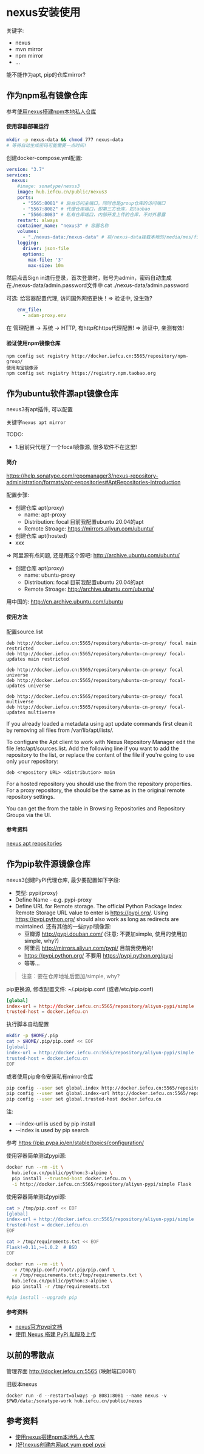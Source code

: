 # nexus安装使用

关键字:
* nexus
* mvn mirror
* npm mirror
* ...

能不能作为apt, pip的仓库mirror?

## 作为npm私有镜像仓库 

参考[使用nexus搭建npm本地私人仓库](https://juejin.cn/post/6911642325559017480)

#### 使用容器部署运行

```bash
mkdir -p nexus-data && chmod 777 nexus-data
# 等待自动生成密码可能需要一点时间!
```

创建docker-compose.yml配置:
```yaml
version: "3.7"
services:
  nexus:
    #image: sonatype/nexus3
    image: hub.iefcu.cn/public/nexus3
    ports:
      - "5565:8081" # 后台访问主端口，同时也是group仓库的访问端口
      - "5567:8082" # 代理仓库端口，即第三方仓库，如taobao
      - "5566:8083" # 私有仓库端口，内部开发上传的仓库，不对外暴露
    restart: always
    container_name: "nexus3" # 容器名称
    volumes:
      - "./nexus-data:/nexus-data" # 将/nexus-data挂载本地的/media/mes/file2/nexus3
    logging:
      driver: json-file
      options:
        max-file: '3'
        max-size: 10m
```

然后点击Sign in进行登录，首次登录时，账号为admin，密码自动生成在./nexus-data/admin.password文件中
cat ./nexus-data/admin.password

可选: 给容器配置代理, 访问国外网络更快！=> 验证中, 没生效?
```yaml
    env_file:
      - adam-proxy.env
```

在 管理配置 -> 系统 -> HTTP, 有http和https代理配置! => 验证中, 亲测有效!

#### 验证使用npm镜像仓库

```
npm config set registry http://docker.iefcu.cn:5565/repository/npm-group/
使用淘宝镜像源
npm config set registry https://registry.npm.taobao.org
```

## 作为ubuntu软件源apt镜像仓库

nexus3有apt插件, 可以配置

关键字`nexus apt mirror`

TODO:
* 1.目前只代理了一个focal镜像源, 很多软件不在这里!

#### 简介

https://help.sonatype.com/repomanager3/nexus-repository-administration/formats/apt-repositories#AptRepositories-Introduction

配置步骤:
* 创建仓库 apt(proxy)
  * name: apt-proxy
  * Distribution: focal
    目前我配置ubuntu 20.04的apt
  * Remote Stroage: https://mirrors.aliyun.com/ubuntu/ 
* 创建仓库 apt(hosted)
* xxx

=> 阿里源有点问题, 还是用这个源吧: http://archive.ubuntu.com/ubuntu/
* 创建仓库 apt(proxy)
  * name: ubuntu-proxy
  * Distribution: focal
    目前我配置ubuntu 20.04的apt
  * Remote Stroage: http://archive.ubuntu.com/ubuntu/ 

用中国的: http://cn.archive.ubuntu.com/ubuntu

#### 使用方法

配置source.list
```
deb http://docker.iefcu.cn:5565/repository/ubuntu-cn-proxy/ focal main restricted
deb http://docker.iefcu.cn:5565/repository/ubuntu-cn-proxy/ focal-updates main restricted

deb http://docker.iefcu.cn:5565/repository/ubuntu-cn-proxy/ focal universe
deb http://docker.iefcu.cn:5565/repository/ubuntu-cn-proxy/ focal-updates universe

deb http://docker.iefcu.cn:5565/repository/ubuntu-cn-proxy/ focal multiverse
deb http://docker.iefcu.cn:5565/repository/ubuntu-cn-proxy/ focal-updates multiverse
```

If you already loaded a metadata using apt update commands first clean it by removing all files from /var/lib/apt/lists/.

To configure the Apt client to work with Nexus Repository Manager edit the file /etc/apt/sources.list. Add the following line if you want to add the repository to the list, or replace the content of the file if you're going to use only your repository:

```
deb <repository URL> <distribution> main
```

For a hosted repository you should use the <distribution> from the repository properties. For a proxy repository, the <distribution> should be the same as in the original remote repository settings.

You can get the <repository URL> from the table in Browsing Repositories and Repository Groups via the UI.

#### 参考资料

[nexus apt repositories](https://help.sonatype.com/repomanager3/nexus-repository-administration/formats/apt-repositories)

## 作为pip软件源镜像仓库

nexus3创建PyPI代理仓库, 最少要配置如下字段:
* 类型: pypi(proxy)
* Define Name - e.g. pypi-proxy
* Define URL for Remote storage. The official Python Package Index Remote Storage URL value to enter is https://pypi.org/.  Using https://pypi.python.org/ should also work as long as redirects are maintained.
  还有其他的一些pypi镜像源:
  * 豆瓣源 http://pypi.douban.com/
    (注意: 不要加simple, 使用的使用加simple, why?)
  * 阿里云 http://mirrors.aliyun.com/pypi/
    目前我使用的!
  * https://pypi.python.org/
    不要用 https://pypi.python.org/pypi 
  * 等等...

> 注意：要在仓库地址后面加/simple, why?

pip更换源, 修改配置文件: ~/.pip/pip.conf (或者/etc/pip.conf)
```conf
[global]
index-url = http://docker.iefcu.cn:5565/repository/aliyun-pypi/simple
trusted-host = docker.iefcu.cn
```

执行脚本自动配置
```bash
mkdir -p $HOME/.pip
cat > $HOME/.pip/pip.conf << EOF
[global]
index-url = http://docker.iefcu.cn:5565/repository/aliyun-pypi/simple
trusted-host = docker.iefcu.cn
EOF
```

或者使用pip命令安装私有mirror仓库
```bash
pip config --user set global.index http://docker.iefcu.cn:5565/repository/aliyun-pypi/
pip config --user set global.index-url http://docker.iefcu.cn:5565/repository/aliyun-pypi/simple
pip config --user set global.trusted-host docker.iefcu.cn
```
注:
* --index-url is used by pip install
* --index is used by pip search

参考 https://pip.pypa.io/en/stable/topics/configuration/


使用容器简单测试pypi源:
```bash
docker run --rm -it \
  hub.iefcu.cn/public/python:3-alpine \
  pip install --trusted-host docker.iefcu.cn \
  -i http://docker.iefcu.cn:5565/repository/aliyun-pypi/simple Flask
```

使用容器简单测试pypi源:
```bash
cat > /tmp/pip.conf << EOF
[global]
index-url = http://docker.iefcu.cn:5565/repository/aliyun-pypi/simple
trusted-host = docker.iefcu.cn
EOF

cat > /tmp/requirements.txt << EOF
Flask!=0.11,>=1.0.2  # BSD
EOF

docker run --rm -it \
  -v /tmp/pip.conf:/root/.pip/pip.conf \
  -v /tmp/requirements.txt:/tmp/requirements.txt \
  hub.iefcu.cn/public/python:3-alpine \
  pip install -r /tmp/requirements.txt

#pip install --upgrade pip
```

#### 参考资料

* [nexus官方pypi文档](https://help.sonatype.com/repomanager3/nexus-repository-administration/formats/pypi-repositories)
* [使用 Nexus 搭建 PyPi 私服及上传](https://codeantenna.com/a/pEuvCwUpR7)

## 以前的零散点

管理界面
http://docker.iefcu.cn:5565 (映射端口8081)

旧版本nexus
```
docker run -d --restart=always -p 8081:8081 --name nexus -v $PWD/data:/sonatype-work hub.iefcu.cn/public/nexus
```

## 参考资料

* [使用nexus搭建npm本地私人仓库](https://juejin.cn/post/6911642325559017480)
* [(好)nexus创建内网apt yum epel pypi](https://blog.csdn.net/hy19930118/article/details/107612525)
